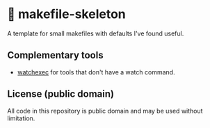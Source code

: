 # 🦴 makefile-skeleton

A template for small makefiles with defaults I've found useful.

## Complementary tools

- [watchexec](https://watchexec.github.io) for tools that don't have a watch
  command.

## License (public domain)

All code in this repository is public domain and may be used without limitation.
